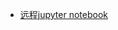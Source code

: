 * [远程jupyter notebook](https://www.blopig.com/blog/2018/03/running-jupyter-notebook-on-a-remote-server-via-ssh/)
